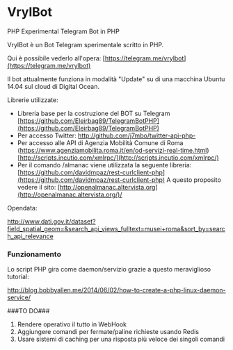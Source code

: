 # VrylBot
PHP Experimental Telegram Bot in PHP

VrylBot è un Bot Telegram sperimentale scritto in PHP.

Qui è possibile vederlo all'opera: [https://telegram.me/vrylbot](https://telegram.me/vrylbot)

Il bot attualmente funziona in modalità "Update" su di una macchina Ubuntu 14.04 sul cloud
di Digital Ocean.

Librerie utilizzate:

- Libreria base per la costruzione del BOT su Telegram [https://github.com/Eleirbag89/TelegramBotPHP](https://github.com/Eleirbag89/TelegramBotPHP)
- Per accesso Twitter: [http://github.com/j7mbo/twitter-api-php- ](http://github.com/j7mbo/twitter-api-php)
- Per accesso alle API di Agenzia Mobilità Comune di Roma (https://www.agenziamobilita.roma.it/en/od-servizi-real-time.html) [http://scripts.incutio.com/xmlrpc/](http://scripts.incutio.com/xmlrpc/)
- Per il comando /almanac viene utilizzata la seguente libreria: [https://github.com/davidmpaz/rest-curlclient-php](https://github.com/davidmpaz/rest-curlclient-php) A questo proposito vedere il sito: [http://openalmanac.altervista.org](http://openalmanac.altervista.org/)/

Opendata:

http://www.dati.gov.it/dataset?field_spatial_geom=&search_api_views_fulltext=musei+roma&sort_by=search_api_relevance

### Funzionamento ###

Lo script PHP gira come daemon/servizio grazie a questo meraviglioso tutorial:

[http://blog.bobbyallen.me/2014/06/02/how-to-create-a-php-linux-daemon-service/
](http://blog.bobbyallen.me/2014/06/02/how-to-create-a-php-linux-daemon-service/)

###TO DO###
1. Rendere operativo il tutto in WebHook
2. Aggiungere comandi per fermate/paline richieste usando Redis
3. Usare sistemi di caching per una risposta più veloce dei singoli comandi  

